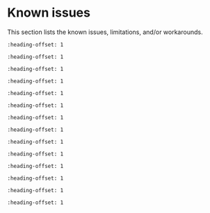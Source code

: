 # Known issues

This section lists the known issues, limitations, and/or workarounds.

```{include} ../../../../release/known_issues/new_project_wizard_compile_failure.md
:heading-offset: 1
```

```{include} ../../../../release/known_issues/low_speed.md
:heading-offset: 1
```

```{include} ../../../../release/known_issues/iar_cannot_debug_ram_application_with_j-link.md
:heading-offset: 1
```


```{include} ../../../../release/known_issues/dsp_rtp_demo_failure.md
:heading-offset: 1
```

```{include} ../../../../release/known_issues/cmsis_pack_new_project_compile_failure.md
:heading-offset: 1
```

```{include} ../../../../release/known_issues/cannot_add_sdk_components_into_freertos_projects.md
:heading-offset: 1
```

```{include} ../../../../release/known_issues/lwip_httpssrv_ota_wifi_example_fails_to_accept_the.md
:heading-offset: 1
```

```{include} ../../../../release/board_may_reset_itself_when_running_sd_card_relate.md
:heading-offset: 1
```

```{include} ../../../../release/log_output.md
:heading-offset: 1
```

```{include} ../../../../release/known_issues/le_encryption_failure_causes_connection_to_fail.md
:heading-offset: 1
```

```{include} ../../../../release/known_issues/connection_disconnects_with_75_ms_connection_inter.md
:heading-offset: 1
```

```{include} ../../../../release/known_issues/a2dp_sink_demo_noise_may_occur_when_phone_plays_mu.md
:heading-offset: 1
```

```{include} ../../../../release/known_issues/volume_is_very_loud_from_codec_in_the_a2dp_sink_an.md
:heading-offset: 1
```

```{include} ../../../../release/known_issues/wireless_edgefast_bluetooth_stack_is_not_supported.md
:heading-offset: 1
```


